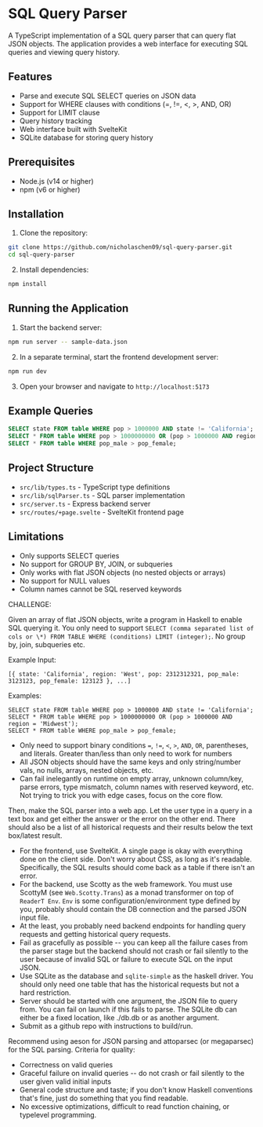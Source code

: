 # SQL Query Parser

A TypeScript implementation of a SQL query parser that can query flat JSON objects. The application provides a web interface for executing SQL queries and viewing query history.

## Features

- Parse and execute SQL SELECT queries on JSON data
- Support for WHERE clauses with conditions (=, !=, <, >, AND, OR)
- Support for LIMIT clause
- Query history tracking
- Web interface built with SvelteKit
- SQLite database for storing query history

## Prerequisites

- Node.js (v14 or higher)
- npm (v6 or higher)

## Installation

1. Clone the repository:
```bash
git clone https://github.com/nicholaschen09/sql-query-parser.git
cd sql-query-parser
```

2. Install dependencies:
```bash
npm install
```

## Running the Application

1. Start the backend server:
```bash
npm run server -- sample-data.json
```

2. In a separate terminal, start the frontend development server:
```bash
npm run dev
```

3. Open your browser and navigate to `http://localhost:5173`

## Example Queries

```sql
SELECT state FROM table WHERE pop > 1000000 AND state != 'California';
SELECT * FROM table WHERE pop > 1000000000 OR (pop > 1000000 AND region = 'Midwest');
SELECT * FROM table WHERE pop_male > pop_female;
```

## Project Structure

- `src/lib/types.ts` - TypeScript type definitions
- `src/lib/sqlParser.ts` - SQL parser implementation
- `src/server.ts` - Express backend server
- `src/routes/+page.svelte` - SvelteKit frontend page

## Limitations

- Only supports SELECT queries
- No support for GROUP BY, JOIN, or subqueries
- Only works with flat JSON objects (no nested objects or arrays)
- No support for NULL values
- Column names cannot be SQL reserved keywords

CHALLENGE:

Given an array of flat JSON objects, write a program in Haskell to enable SQL querying it. You only need to support `SELECT (comma separated list of cols or \*) FROM TABLE WHERE (conditions) LIMIT (integer);`. No group by, join, subqueries etc.

Example Input:
```
[{ state: 'California', region: 'West', pop: 2312312321, pop_male: 3123123, pop_female: 123123 }, ...]
```

Examples:
```
SELECT state FROM table WHERE pop > 1000000 AND state != 'California';
SELECT * FROM table WHERE pop > 1000000000 OR (pop > 1000000 AND region = 'Midwest');
SELECT * FROM table WHERE pop_male > pop_female;
```

- Only need to support binary conditions `=`, `!=`, `<`, `>`, `AND`, `OR`, parentheses, and literals. Greater than/less than only need to work for numbers
- All JSON objects should have the same keys and only string/number vals, no nulls, arrays, nested objects, etc.
- Can fail inelegantly on runtime on empty array, unknown column/key, parse errors, type mismatch, column names with reserved keyword, etc. Not trying to trick you with edge cases, focus on the core flow.

Then, make the SQL parser into a web app. Let the user type in a query in a text box and get either the answer or the error on the other end. There should also be a list of all historical requests and their results below the text box/latest result.
- For the frontend, use SvelteKit. A single page is okay with everything done on the client side. Don't worry about CSS, as long as it's readable. Specifically, the SQL results should come back as a table if there isn't an error.
- For the backend, use Scotty as the web framework. You must use ScottyM (see `Web.Scotty.Trans`) as a monad transformer on top of `ReaderT Env`. `Env` is some configuration/environment type defined by you, probably should contain the DB connection and the parsed JSON input file.
- At the least, you probably need backend endpoints for handling query requests and getting historical query requests.
- Fail as gracefully as possible -- you can keep all the failure cases from the parser stage but the backend should not crash or fail silently to the user because of invalid SQL or failure to execute SQL on the input JSON.
- Use SQLite as the database and `sqlite-simple` as the haskell driver. You should only need one table that has the historical requests but not a hard restriction.
- Server should be started with one argument, the JSON file to query from. You can fail on launch if this fails to parse. The SQLite db can either be a fixed location, like ./db.db or as another argument.
- Submit as a github repo with instructions to build/run.

Recommend using aeson for JSON parsing and attoparsec (or megaparsec) for the SQL parsing. 
Criteria for quality:
- Correctness on valid queries
- Graceful failure on invalid queries -- do not crash or fail silently to the user given valid initial inputs
- General code structure and taste; if you don't know Haskell conventions that's fine, just do something that you find readable.
- No excessive optimizations, difficult to read function chaining, or typelevel programming.